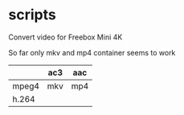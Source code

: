 # scripts

Convert video for Freebox Mini 4K

So far only mkv and mp4 container seems to work

|       | ac3 | aac |
|-------|-----|-----|
| mpeg4 | mkv | mp4 |
| h.264 |     |     |
